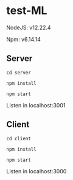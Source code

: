 # test-ML

NodeJS: v12.22.4

Npm: v6.14.14



## Server
`cd server`

`npm install`

`npm start`

Listen in localhost:3001



## Client
`cd client`

`npm install`

`npm start`

Listen in localhost:3000
